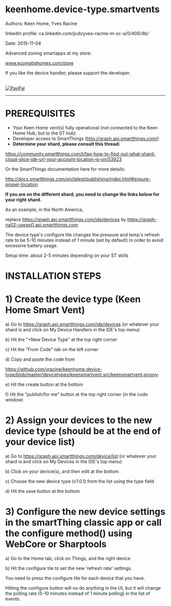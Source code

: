 # keenhome.device-type.smartvents

Authors:             Keen Home, Yves Racine

linkedIn profile:   ca.linkedin.com/pub/yves-racine-m-sc-a/0/406/4b/

Date:               2015-11-04

Advanced zoning smartapps at my store:

www.ecomatiqhomes.com/store

If you like the device handler, please support the developer.

<br/> [![PayPal](https://www.paypalobjects.com/en_US/i/btn/btn_donate_SM.gif)](
https://www.paypal.com/cgi-bin/webscr?cmd=_donations&business=yracine%40yahoo%2ecom&lc=US&item_name=Maisons%20ecomatiq&no_note=0&currency_code=USD&bn=PP%2dDonationsBF%3abtn_donateCC_LG%2egif%3aNonHostedGuest)

**************************************************************************************************

PREREQUISITES
=====================


- Your Keen Home vent(s) fully operational (not connected to the Keen Home Hub, but to the ST hub)
- Developer access to SmartThings (http://graph.api.smartthings.com/)
- <b> Determine your shard, please consult this thread:</b>

https://community.smartthings.com/t/faq-how-to-find-out-what-shard-cloud-slice-ide-url-your-account-location-is-on/53923

Or the SmartThings documentation here for more details:

http://docs.smartthings.com/en/latest/publishing/index.html#ensure-proper-location

<b>If you are on the different shard, you need to change the links below for your right shard. </b>

As an example, in the North America,

replace https://graph.api.smartthings.com/ide/devices by https://graph-na02-useast1.api.smartthings.com



The device type's configure tile changes the pressure and temp's refresh rate to be 5-10 minutes instead of 1 minute (set by default) in order to avoid excessive battery usage.

Setup time: about 2-5 minutes depending on your ST skills

INSTALLATION STEPS
=====================


# 1) Create the device type (Keen Home Smart Vent)

a) Go to https://graph.api.smartthings.com/ide/devices    (or whatever your shard is and click on My Device Handlers in the IDE's top menu)

b) Hit the "+New Device Type" at the top right corner

c) Hit the "From Code" tab on the left corner

d) Copy and paste the code from 

https://github.com/yracine/keenhome.device-type/blob/master/devicetypes/keensmartvent.src/keensmartvent.groovy

e) Hit the create button at the bottom

f) Hit the "publish/for me" button at the top right corner (in the code window)


# 2) Assign your devices to the new device type (should be at the end of your device list)

a) Go to https://graph.api.smartthings.com/device/list    (or whatever your shard is and click on My Devices in the IDE's top menu)

b) Click on your device(s), and then edit at the bottom

c) Choose the new device type (v1.0.1) from the list using the type field

d) Hit the save button at the bottom


# 3) Configure the new device settings in the smartThing classic app or call the configure method() using WebCore or Sharptools</b>


a) Go to the Home tab, click on Things, and the right device

b) Hit the configure tile to set the new 'refresh rate' settings.

You need to press the configure tile for each device that you have.

Hitting the configure button will no do anything in the UI, but it will change the polling rate (5-10 minutes instead of 1 minute polling) in the list of events.
